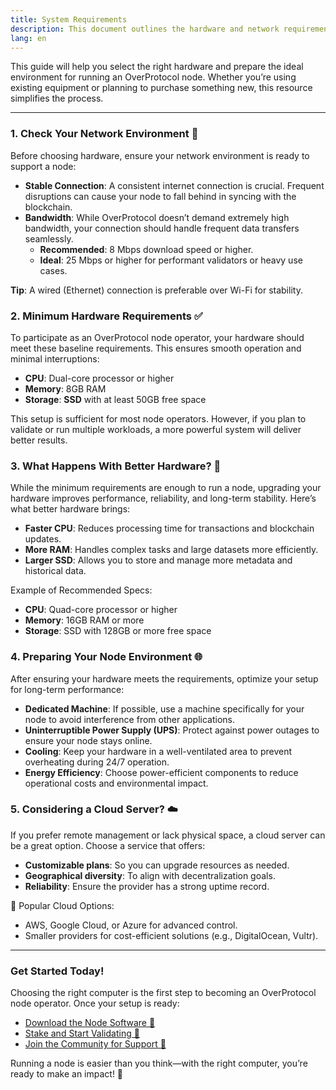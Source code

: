 ```yaml
---
title: System Requirements
description: This document outlines the hardware and network requirements for running an OverProtocol node. The information is tailored to ensure clarity and accessibility, even for those new to blockchain technology.
lang: en
---
```


This guide will help you select the right hardware and prepare the ideal environment for running an OverProtocol node. Whether you’re using existing equipment or planning to purchase something new, this resource simplifies the process.

---

### 1. Check Your Network Environment 📡

Before choosing hardware, ensure your network environment is ready to support a node:

- **Stable Connection**: A consistent internet connection is crucial. Frequent disruptions can cause your node to fall behind in syncing with the blockchain.
- **Bandwidth**: While OverProtocol doesn’t demand extremely high bandwidth, your connection should handle frequent data transfers seamlessly.
  - **Recommended**: 8 Mbps download speed or higher.
  - **Ideal**: 25 Mbps or higher for performant validators or heavy use cases.

**Tip**: A wired (Ethernet) connection is preferable over Wi-Fi for stability.

### 2. Minimum Hardware Requirements ✅

To participate as an OverProtocol node operator, your hardware should meet these baseline requirements. This ensures smooth operation and minimal interruptions:

- **CPU**: Dual-core processor or higher
- **Memory**: 8GB RAM
- **Storage**: **SSD** with at least 50GB free space

This setup is sufficient for most node operators. However, if you plan to validate or run multiple workloads, a more powerful system will deliver better results.

### 3. What Happens With Better Hardware? 🌟

While the minimum requirements are enough to run a node, upgrading your hardware improves performance, reliability, and long-term stability. Here’s what better hardware brings:

- **Faster CPU**: Reduces processing time for transactions and blockchain updates.
- **More RAM**: Handles complex tasks and large datasets more efficiently.
- **Larger SSD**: Allows you to store and manage more metadata and historical data.

Example of Recommended Specs:

- **CPU**: Quad-core processor or higher
- **Memory**: 16GB RAM or more
- **Storage**: SSD with 128GB or more free space

### 4. Preparing Your Node Environment 🌐

After ensuring your hardware meets the requirements, optimize your setup for long-term performance:

- **Dedicated Machine**: If possible, use a machine specifically for your node to avoid interference from other applications.
- **Uninterruptible Power Supply (UPS)**: Protect against power outages to ensure your node stays online.
- **Cooling**: Keep your hardware in a well-ventilated area to prevent overheating during 24/7 operation.
- **Energy Efficiency**: Choose power-efficient components to reduce operational costs and environmental impact.

### 5. Considering a Cloud Server? ☁️

If you prefer remote management or lack physical space, a cloud server can be a great option. Choose a service that offers:

- **Customizable plans**: So you can upgrade resources as needed.
- **Geographical diversity**: To align with decentralization goals.
- **Reliability**: Ensure the provider has a strong uptime record.

🌟 Popular Cloud Options:

- AWS, Google Cloud, or Azure for advanced control.
- Smaller providers for cost-efficient solutions (e.g., DigitalOcean, Vultr).

---

### Get Started Today!

Choosing the right computer is the first step to becoming an OverProtocol node operator. Once your setup is ready:

- [Download the Node Software 🚀](/operators/run-a-node)
- [Stake and Start Validating 🔑](/operators/operate-validators)
- [Join the Community for Support 🤝](https://discord.gg/overprotocol)

Running a node is easier than you think—with the right computer, you’re ready to make an impact! 🌟
